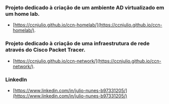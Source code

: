 ### Projeto dedicado à criação de um ambiente AD virtualizado em um home lab. 
- [https://ccnjulio.github.io/ccn-homelab/](https://ccnjulio.github.io/ccn-homelab/).

  

### Projeto dedicado à criação de uma infraestrutura de rede através do Cisco Packet Tracer. 
- [https://ccnjulio.github.io/ccn-network/](https://ccnjulio.github.io/ccn-network/).


### LinkedIn
- [https://www.linkedin.com/in/julio-nunes-b97331205/](https://www.linkedin.com/in/julio-nunes-b97331205/)
